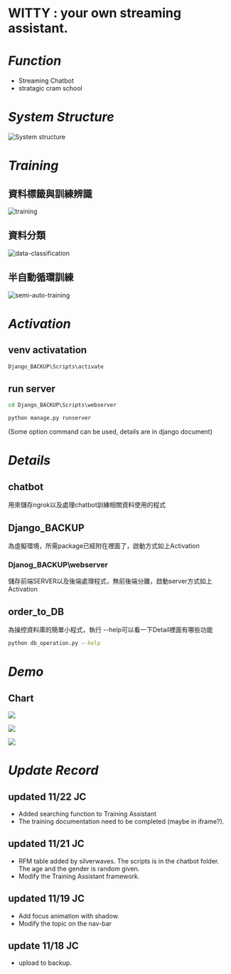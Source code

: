 # WITTY : your own streaming assistant.

# *Function*
* Streaming Chatbot 
* stratagic cram school

# *System Structure*
![System structure](https://github.com/JC-chen0/Witty/blob/a775b84ec78b28a48576268ea4f2e836b45fcfce/demo/project-structure.jpg?raw=true)

# *Training*

## 資料標籤與訓練辨識
![training](https://github.com/JC-chen0/Witty/blob/a775b84ec78b28a48576268ea4f2e836b45fcfce/demo/training.jpg?raw=true)

## 資料分類
![data-classification](https://github.com/JC-chen0/Witty/blob/a775b84ec78b28a48576268ea4f2e836b45fcfce/demo/data-classification.jpg?raw=true)

## 半自動循環訓練

![semi-auto-training](https://github.com/JC-chen0/Witty/blob/a775b84ec78b28a48576268ea4f2e836b45fcfce/demo/semi-auto-training.jpg?raw=true)

# *Activation*

## venv activatation
```cmd
Django_BACKUP\Scripts\activate
```
## run server
```cmd
cd Django_BACKUP\Scripts\webserver

python manage.py runserver  
```
(Some option command can be used, details are in django document)

# *Details*
## **chatbot**
用來儲存ngrok以及處理chatbot訓練相關資料使用的程式

## **Django_BACKUP**
為虛擬環境，所需package已經附在裡面了，啟動方式如上Activation

### **Djanog_BACKUP\webserver**
儲存前端SERVER以及後端處理程式，無前後端分離，啟動server方式如上Activation

## **order_to_DB**
為操控資料庫的簡單小程式，執行 --help可以看一下Detail裡面有哪些功能
```cmd
python db_operation.py --help
```

# *Demo*


## Chart
![](https://github.com/JC-chen0/Witty/blob/a775b84ec78b28a48576268ea4f2e836b45fcfce/demo/%E5%8D%8A%E5%B9%B4%E6%9C%9F%E5%AD%98%E8%B2%A8%E5%91%A8%E8%BD%89%E7%8E%87.gif?raw=true)

![](https://github.com/JC-chen0/Witty/blob/a775b84ec78b28a48576268ea4f2e836b45fcfce/demo/%E5%96%AE%E5%A0%B4%E7%9B%B4%E6%92%AD%E5%B9%B4%E9%BD%A1%E8%88%87%E6%B6%88%E8%B2%BB%E5%8A%9B%E5%88%86%E5%B8%83.gif?raw=true)

![](https://github.com/JC-chen0/Witty/blob/a775b84ec78b28a48576268ea4f2e836b45fcfce/demo/%E5%A4%9A%E5%A0%B4%E7%9B%B4%E6%92%AD%E4%B8%8B%E9%85%8D%E9%80%81%E8%A1%A8%E7%8F%BE.gif?raw=true)
# *Update Record*

## **updated 11/22 JC**
* Added searching function to Training Assistant
* The training documentation need to be completed (maybe in iframe?).
## **updated 11/21 JC**
* RFM table added by silverwaves. The scripts is in the chatbot folder. The age and the gender is random given.
* Modify the Training Assistant framework. 

## **updated 11/19 JC**

* Add focus animation with shadow. 
* Modify the topic on the nav-bar
## **update 11/18 JC**
* upload to backup. 
